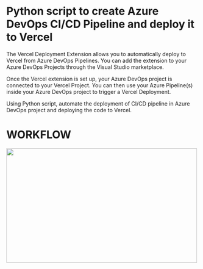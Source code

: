 # Python script to create Azure DevOps CI/CD Pipeline and deploy it to Vercel 

The Vercel Deployment Extension allows you to automatically deploy to Vercel from Azure DevOps Pipelines. You can add the extension to your Azure DevOps Projects through the Visual Studio marketplace.

Once the Vercel extension is set up, your Azure DevOps project is connected to your Vercel Project. You can then use your Azure Pipeline(s) inside your Azure DevOps project to trigger a Vercel Deployment.

Using Python script, automate the deployment of CI/CD pipeline in Azure DevOps project and deploying the code to Vercel. 

# WORKFLOW

<img align="center" height="300" width="500" src="![image](https://github.com/Muskantomar001/Devops_Automated_application_deployment_to_Varcel/assets/65162584/1009b02a-d206-4287-8cb3-e9ac3fc16d14)" />




